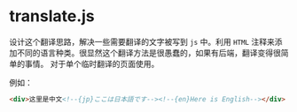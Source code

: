# translate.js

设计这个翻译思路，解决一些需要翻译的文字被写到 `js` 中。利用 `HTML` 注释来添加不同的语言种类。很显然这个翻译方法是很愚蠢的，如果有后端，翻译变得很简单的事情。
对于单个临时翻译的页面使用。

例如：

```html
<div>这里是中文<!--{jp}ここは日本語です--><!--{en}Here is English--></div>
```
